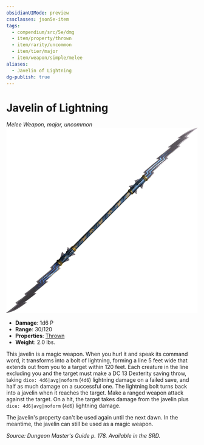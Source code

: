 ```yaml
---
obsidianUIMode: preview
cssclasses: json5e-item
tags:
  - compendium/src/5e/dmg
  - item/property/thrown
  - item/rarity/uncommon
  - item/tier/major
  - item/weapon/simple/melee
aliases:
  - Javelin of Lightning
dg-publish: true
---
```

# Javelin of Lightning
*Melee Weapon, major, uncommon*  
![](https://raw.githubusercontent.com/5etools-mirror-2/5etools-img/main/items/DMG/Javelin%20of%20Lightning.webp#right)  

- **Damage**: 1d6 P
- **Range**: 30/120
- **Properties**: [Thrown](/3-Mechanics/CLI/rules/item-properties.md#Thrown)
- **Weight**: 2.0 lbs.

This javelin is a magic weapon. When you hurl it and speak its command word, it transforms into a bolt of lightning, forming a line 5 feet wide that extends out from you to a target within 120 feet. Each creature in the line excluding you and the target must make a DC 13 Dexterity saving throw, taking `dice: 4d6|avg|noform` (`4d6`) lightning damage on a failed save, and half as much damage on a successful one. The lightning bolt turns back into a javelin when it reaches the target. Make a ranged weapon attack against the target. On a hit, the target takes damage from the javelin plus `dice: 4d6|avg|noform` (`4d6`) lightning damage.

The javelin's property can't be used again until the next dawn. In the meantime, the javelin can still be used as a magic weapon.

*Source: Dungeon Master's Guide p. 178. Available in the SRD.*